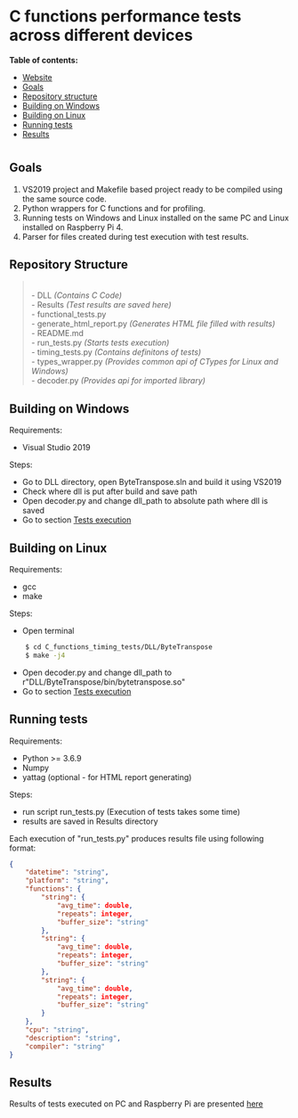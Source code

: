 # C functions performance tests across different devices

**Table of contents:**
* [Website](https://filipzajdel.github.io/C_functions_timing_tests/)
* [Goals](#goals)
* [Repository structure](#repository-structure)
* [Building on Windows](#building-on-windows)
* [Building on Linux](#building-on-linux)
* [Running tests](#running-tests)
* [Results](#results)

#

## Goals

1. VS2019 project and Makefile based project ready to be compiled using the same source code.
2. Python wrappers for C functions and for profiling.
3. Running tests on Windows and Linux installed on the same PC and Linux installed on Raspberry Pi 4. 
4. Parser for files created during test execution with test results.

## Repository Structure

><br>- DLL *(Contains C Code)*
><br>- Results *(Test results are saved here)*
><br>- functional_tests.py 
><br>- generate_html_report.py *(Generates HTML file filled with results)*
><br>- README.md 
><br>- run_tests.py *(Starts tests execution)*
><br>- timing_tests.py *(Contains definitons of tests)*
><br>- types_wrapper.py *(Provides common api of CTypes for Linux and Windows)*
><br>- decoder.py *(Provides api for imported library)*

## Building on Windows

Requirements:

* Visual Studio 2019 

Steps:

* Go to DLL directory, open ByteTranspose.sln and build it using VS2019
* Check where dll is put after build and save path
* Open decoder.py and change dll_path to absolute path where dll is saved
* Go to section [Tests execution](#tests-execution)

## Building on Linux

Requirements:
* gcc
* make

Steps:
* Open terminal

``` sh
    $ cd C_functions_timing_tests/DLL/ByteTranspose
    $ make -j4
```
* Open decoder.py and change dll_path to r"DLL/ByteTranspose/bin/bytetranspose.so"
* Go to section [Tests execution](#tests-execution)

## Running tests

Requirements:
* Python >= 3.6.9 
* Numpy
* yattag (optional - for HTML report generating)

Steps:
* run script run_tests.py (Execution of tests takes some time)
* results are saved in Results directory

Each execution of "run_tests.py" produces results file using following format:

```json
{
    "datetime": "string",
    "platform": "string",
    "functions": {
        "string": {
            "avg_time": double,
            "repeats": integer,
            "buffer_size": "string"
        },
        "string": {
            "avg_time": double,
            "repeats": integer,
            "buffer_size": "string"
        },
        "string": {
            "avg_time": double,
            "repeats": integer,
            "buffer_size": "string"
        }
    },
    "cpu": "string",
    "description": "string",
    "compiler": "string"
}
```

## Results

Results of tests executed on PC and Raspberry Pi are presented [here](https://filipzajdel.github.io/C_functions_timing_tests/)

